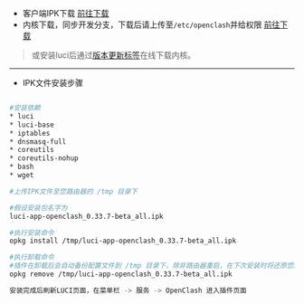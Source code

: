 * 客户端IPK下载
[前往下载](https://github.com/vernesong/OpenClash/releases)
* 内核下载，同步开发分支，下载后请上传至`/etc/openclash`并给权限
[前往下载](https://github.com/vernesong/OpenClash/releases/tag/Clash)
> 或安装luci后通过[版本更新标签](https://github.com/vernesong/OpenClash/wiki/%E7%89%88%E6%9C%AC%E6%9B%B4%E6%96%B0)在线下载内核。
***

* IPK文件安装步骤
```bash

#安装依赖
* luci
* luci-base
* iptables
* dnsmasq-full
* coreutils
* coreutils-nohup
* bash
* wget

#上传IPK文件至您路由器的 /tmp 目录下

#假设安装包名字为
luci-app-openclash_0.33.7-beta_all.ipk

#执行安装命令
opkg install /tmp/luci-app-openclash_0.33.7-beta_all.ipk

#执行卸载命令
#插件在卸载后会自动备份配置文件到 /tmp 目录下，除非路由器重启，在下次安装时将还原您的配置文件
opkg remove /tmp/luci-app-openclash_0.33.7-beta_all.ipk

安装完成后刷新LUCI页面，在菜单栏 -> 服务 -> OpenClash 进入插件页面
```